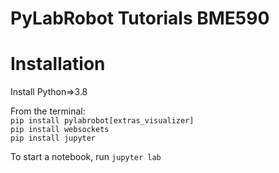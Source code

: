 # PyLabRobot Tutorials BME590

# Installation

Install Python=>3.8



From the terminal:</br>
`pip install pylabrobot[extras_visualizer]`</br>
`pip install websockets`</br>
`pip install jupyter`</br>

To start a notebook, run
`jupyter lab`</br>
